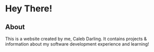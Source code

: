 # Hey There!
## About
This is a website created by me, Caleb Darling. It contains projects & information about my software development experience and learning!